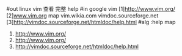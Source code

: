 #out
linux vim 查看 完整 help
#in
google vim
[1]http://www.vim.org/
[2]www.vim.org map
vim.wikia.com
vimdoc.sourceforge.net
[3]http://vimdoc.sourceforge.net/htmldoc/help.html
#alg
:help map
1. http://www.vim.org/
2. http://www.vim.org/
3. http://vimdoc.sourceforge.net/htmldoc/help.html
